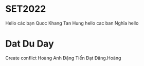 # SET2022
Hello các bạn
Quoc Khang
Tan Hung hello cac ban
Nghĩa hello
<h1>Dat Du Day </h1>
Create conflict
Hoàng Anh 
Đặng Tiến Đạt
Đăng.Hoàng